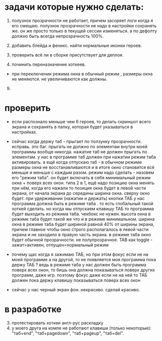 

# задачи которые нужно сделать:
1. полузнок прозрачности не работает, причем засоряет логи когда я его смещаю. полузнок прозрачности не надо в настройки сохранять же. он же просто только в текущей сессии изменяться. а по дефолту должно быть всегда непрозрачность 100%.
2. добавить блейда и феникс. найти нормальные иконки героев.

6. проверить всё ли в сборке присутствует для деплоя.
7. починить переназначение хоткеев.
- при переключении режима окна в обычный режим , размеры окна не меняются. не увеличиваются как должны.
9.  


# проверить

- если распознало меньше чем 6 героев, то делать скриншот всего экрана и сохранять в папку, которая будет указываться в настройках.
- сейчас когда держу таб - прыгает по ползунку прозрачности. исправь. это баг. прыгать не должно по элементам внутри моей программы вообще никогда. нажатие таб не должен прыгать по элементам. у нас в программе таб должен при нажатии режим таба активировать.
а ещё когда отпускаю таб - в обычном режиме размеры окна не восстанавливаются и в итоге окно становится всё меньше и меньше с каждым разом. режим надо сделать - назовем его "режим таба". он будет включать в себя минимальный режим окна + поверх всех окон. типа 2 в 1, ещё надо позицию окна менять при нём, когда его нажали то позиция окна будет в левой части экрана, от начала экрана до середины ширина окна. сверху окно будет. при удерживании (нажатии и держать) кнопки ТАБ у нас программа должна быть в режиме таба . то есть глобальный такой хоткей сделать. но когда мы отпускаем клавишу ТАБ то программа будет выходить из режима таба. чекбокс не нужен. высота окна в режиме таба будет такой же что и в режиме минимальном. ширина окна в режиме таба будет шириной равной 40% от ширины экрана, причем главное чтобы окно строго располагалось в левой части экрана и не заходило в правую часть экрана. в режиме таба окно будет обычной прозрачности. не полупрозрачное. TAB как toggle - зажат=активен, отпущен=нормальный режим
- почему щас когда я зажимаю ТАБ, но при этом фокус если не на моей программе а на другой, то не появляется моя программа пока держу ТАБ ? ведь в режиме таба у нас должен быть программа поверх всех окон, то бишь она должна показываться поверх других программ, даже игр. поэтому фокус даже если не на ней то ТАБ должен пока держу клавишу показываться поверх всех окон

- сейчас у нас черный экран фон. некрасиво. сделай красиво.



# в разработке

3. протестировать хоткеи англ-рус раскладку
5. у моего друга на компе не работают клавиши (только некоторые): "таб+end", "таб+pagedown", "таб+pageup", "таб+del".


   